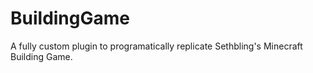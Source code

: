 # BuildingGame
 
A fully custom plugin to programatically replicate Sethbling's Minecraft Building Game.

